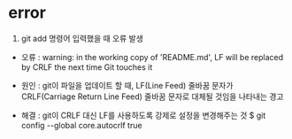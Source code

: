 # error

1. git add 명령어 입력했을 때 오류 발생
- 오류 : 
warning: in the working copy of 'README.md', 
LF will be replaced by CRLF the next time Git touches it

- 원인 :
git이 파일을 업데이트 할 때, LF(Line Feed) 줄바꿈 문자가
CRLF(Carriage Return Line Feed) 줄바꿈 문자로 대체될 것임을 나타내는 경고

- 해결 :
git이 CRLF 대신 LF를 사용하도록 강제로 설정을 변경해주는 것
$ git config --global core.autocrlf true